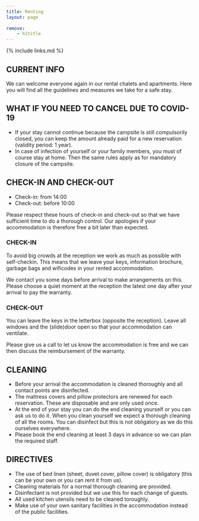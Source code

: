 ```yaml
---
title: Renting
layout: page
    
remove:
    - h1title
---
```


{% include links.md %}

## CURRENT INFO

We can welcome everyone again in our rental chalets and apartments. Here you will find all the guidelines and measures we take for a safe stay.

## WHAT IF YOU NEED TO CANCEL DUE TO COVID-19

* If your stay cannot continue because the campsite is still compulsorily closed, you can keep the amount already paid for a new reservation (validity period: 1 year).
* In case of infection of yourself or your family members, you must of course stay at home. Then the same rules apply as for mandatory closure of the campsite.

<!--
## PUBLIC HEALTH PASSENGER LOCATOR FORM

Since 1 August 2020, our foreign guests must register 48 hours before arrival in Belgium via the so-called [PUBLIC HEALTH PASSENGER LOCATOR FORM](https://travel.info-coronavirus.be/public-health-passenger-locator-form). Please arrange this before your arrival.
-->

## CHECK-IN AND CHECK-OUT

* Check-in: from 14:00
* Check-out: before 10:00

Please respect these hours of check-in and check-out so that we have sufficient time to do
a thorough control. Our apologies if your accommodation is therefore free a bit later than
expected.


### CHECK-IN

To avoid big crowds at the reception we work as much as possible with self-checkin.
This means that we leave your keys, information brochure, garbage bags and wificodes
in your rented accommodation. 

We contact you some days before arrival to make
arrangements on this.
Please choose a quiet moment at the reception the latest one day after your arrival
to pay the warranty.

### CHECK-OUT

You can leave the keys in the letterbox (opposite the reception).
Leave all windows and the (slide)door open so that your accommodation can ventilate.

Please give us a call to let us know the accommodation is free and we can then discuss the
reimbursement of the warranty.

## CLEANING

* Before your arrival the accommodation is cleaned thoroughly and all contact points
are disinfected.
* The mattress covers and pillow protectors are renewed for each reservation.
These are disposable and are only used once.
* At the end of your stay you can do the end cleaning yourself or you can ask us to do it.
When you clean yourself we expect a thorough cleaning of all the rooms. You can disinfect
but this is not obligatory as we do this ourselves everywhere.
* Please book the end cleaning at least 3 days in advance so we can plan the required staff.

## DIRECTIVES  

* The use of bed linen (sheet, duvet cover, pillow cover) is obligatory
(this can be your own or you can rent it from us).
* Cleaning materials for a normal thorough cleaning are provided.
* Disinfectant is not provided but we use this for each change of guests.
* All used kitchen utensils need to be cleaned toroughly.
* Make use of your own sanitary facilities in the accommodation instead of the public facilities.
